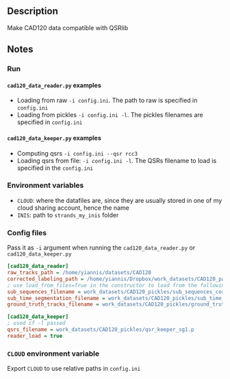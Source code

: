 ## Description
Make CAD120 data compatible with QSRlib

## Notes

### Run
#### `cad120_data_reader.py` examples
* Loading from raw `-i config.ini`. The path to raw is specified in `config.ini`
* Loading from pickles `-i config.ini -l`. The pickles filenames are specified in `config.ini`

#### `cad120_data_keeper.py` examples
* Computing qsrs `-i config.ini --qsr rcc3`
* Loading qsrs from file: `-i config.ini -l`. The QSRs filename to load is specified in the `config.ini`

### Environment variables
* `CLOUD`: where the datafiles are, since they are usually stored in one of my cloud sharing account, hence the name
* `INIS`: path to `strands_my_inis` folder

### Config files
Pass it as `-i` argument when running the `cad120_data_reader.py` or `cad120_data_keeper.py`

```ini
[cad120_data_reader]
raw_tracks_path = /home/yiannis/datasets/CAD120
corrected_labeling_path = /home/yiannis/Dropbox/work_datasets/CAD120_partial
; use load_from_files=True in the constructor to load from the following files
sub_sequences_filename = work_datasets/CAD120_pickles/sub_sequences_corrected.p
sub_time_segmentation_filename = work_datasets/CAD120_pickles/sub_time_segmentations_corrected.p
ground_truth_tracks_filename = work_datasets/CAD120_pickles/ground_truth_tracks.p

[cad120_data_keeper]
; used if -l passed
qsrs_filename = work_datasets/CAD120_pickles/qsr_keeper_sg1.p
reader_load = true
```

### `CLOUD` environment variable
Export `CLOUD` to use relative paths in `config.ini`
